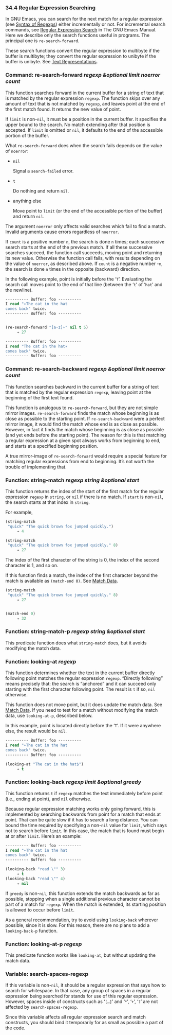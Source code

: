 

### 34.4 Regular Expression Searching

In GNU Emacs, you can search for the next match for a regular expression (see [Syntax of Regexps](Syntax-of-Regexps.html)) either incrementally or not. For incremental search commands, see [Regular Expression Search](https://www.gnu.org/software/emacs/manual/html_node/emacs/Regexp-Search.html#Regexp-Search) in The GNU Emacs Manual. Here we describe only the search functions useful in programs. The principal one is `re-search-forward`.

These search functions convert the regular expression to multibyte if the buffer is multibyte; they convert the regular expression to unibyte if the buffer is unibyte. See [Text Representations](Text-Representations.html).

### Command: **re-search-forward** *regexp \&optional limit noerror count*

This function searches forward in the current buffer for a string of text that is matched by the regular expression `regexp`. The function skips over any amount of text that is not matched by `regexp`, and leaves point at the end of the first match found. It returns the new value of point.

If `limit` is non-`nil`, it must be a position in the current buffer. It specifies the upper bound to the search. No match extending after that position is accepted. If `limit` is omitted or `nil`, it defaults to the end of the accessible portion of the buffer.

What `re-search-forward` does when the search fails depends on the value of `noerror`:

*   `nil`

    Signal a `search-failed` error.

*   `t`

    Do nothing and return `nil`.

*   anything else

    Move point to `limit` (or the end of the accessible portion of the buffer) and return `nil`.

The argument `noerror` only affects valid searches which fail to find a match. Invalid arguments cause errors regardless of `noerror`.

If `count` is a positive number `n`, the search is done `n` times; each successive search starts at the end of the previous match. If all these successive searches succeed, the function call succeeds, moving point and returning its new value. Otherwise the function call fails, with results depending on the value of `noerror`, as described above. If `count` is a negative number -`n`, the search is done `n` times in the opposite (backward) direction.

In the following example, point is initially before the ‘`T`’. Evaluating the search call moves point to the end of that line (between the ‘`t`’ of ‘`hat`’ and the newline).

```lisp
---------- Buffer: foo ----------
I read "∗The cat in the hat
comes back" twice.
---------- Buffer: foo ----------
```

```lisp
```

```lisp
(re-search-forward "[a-z]+" nil t 5)
     ⇒ 27

---------- Buffer: foo ----------
I read "The cat in the hat∗
comes back" twice.
---------- Buffer: foo ----------
```

### Command: **re-search-backward** *regexp \&optional limit noerror count*

This function searches backward in the current buffer for a string of text that is matched by the regular expression `regexp`, leaving point at the beginning of the first text found.

This function is analogous to `re-search-forward`, but they are not simple mirror images. `re-search-forward` finds the match whose beginning is as close as possible to the starting point. If `re-search-backward` were a perfect mirror image, it would find the match whose end is as close as possible. However, in fact it finds the match whose beginning is as close as possible (and yet ends before the starting point). The reason for this is that matching a regular expression at a given spot always works from beginning to end, and starts at a specified beginning position.

A true mirror-image of `re-search-forward` would require a special feature for matching regular expressions from end to beginning. It’s not worth the trouble of implementing that.

### Function: **string-match** *regexp string \&optional start*

This function returns the index of the start of the first match for the regular expression `regexp` in `string`, or `nil` if there is no match. If `start` is non-`nil`, the search starts at that index in `string`.

For example,

```lisp
(string-match
 "quick" "The quick brown fox jumped quickly.")
     ⇒ 4
```

```lisp
(string-match
 "quick" "The quick brown fox jumped quickly." 8)
     ⇒ 27
```

The index of the first character of the string is 0, the index of the second character is 1, and so on.

If this function finds a match, the index of the first character beyond the match is available as `(match-end 0)`. See [Match Data](Match-Data.html).

```lisp
(string-match
 "quick" "The quick brown fox jumped quickly." 8)
     ⇒ 27
```

```lisp
```

```lisp
(match-end 0)
     ⇒ 32
```

### Function: **string-match-p** *regexp string \&optional start*

This predicate function does what `string-match` does, but it avoids modifying the match data.

### Function: **looking-at** *regexp*

This function determines whether the text in the current buffer directly following point matches the regular expression `regexp`. “Directly following” means precisely that: the search is “anchored” and it can succeed only starting with the first character following point. The result is `t` if so, `nil` otherwise.

This function does not move point, but it does update the match data. See [Match Data](Match-Data.html). If you need to test for a match without modifying the match data, use `looking-at-p`, described below.

In this example, point is located directly before the ‘`T`’. If it were anywhere else, the result would be `nil`.

```lisp
---------- Buffer: foo ----------
I read "∗The cat in the hat
comes back" twice.
---------- Buffer: foo ----------

(looking-at "The cat in the hat$")
     ⇒ t
```

### Function: **looking-back** *regexp limit \&optional greedy*

This function returns `t` if `regexp` matches the text immediately before point (i.e., ending at point), and `nil` otherwise.

Because regular expression matching works only going forward, this is implemented by searching backwards from point for a match that ends at point. That can be quite slow if it has to search a long distance. You can bound the time required by specifying a non-`nil` value for `limit`, which says not to search before `limit`. In this case, the match that is found must begin at or after `limit`. Here’s an example:

```lisp
---------- Buffer: foo ----------
I read "∗The cat in the hat
comes back" twice.
---------- Buffer: foo ----------

(looking-back "read \"" 3)
     ⇒ t
(looking-back "read \"" 4)
     ⇒ nil
```

If `greedy` is non-`nil`, this function extends the match backwards as far as possible, stopping when a single additional previous character cannot be part of a match for `regexp`. When the match is extended, its starting position is allowed to occur before `limit`.

As a general recommendation, try to avoid using `looking-back` wherever possible, since it is slow. For this reason, there are no plans to add a `looking-back-p` function.

### Function: **looking-at-p** *regexp*

This predicate function works like `looking-at`, but without updating the match data.

### Variable: **search-spaces-regexp**

If this variable is non-`nil`, it should be a regular expression that says how to search for whitespace. In that case, any group of spaces in a regular expression being searched for stands for use of this regular expression. However, spaces inside of constructs such as ‘`[…]`’ and ‘`*`’, ‘`+`’, ‘`?`’ are not affected by `search-spaces-regexp`.

Since this variable affects all regular expression search and match constructs, you should bind it temporarily for as small as possible a part of the code.
